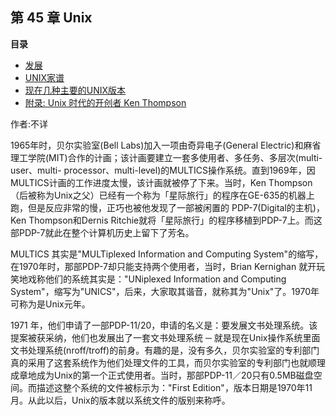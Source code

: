 ## 第 45 章 Unix

**目录**

- [发展](ch45s02.md)
- [UNIX家谱](ch45s03.md)
- [现在几种主要的UNIX版本](ch45s04.md)
- [附录: Unix 时代的开创者 Ken Thompson](ch45s05.md)

作者:不详

1965年时，贝尔实验室(Bell Labs)加入一项由奇异电子(General
Electric)和麻省理工学院(MIT)合作的计画；该计画要建立一套多使用者、多任务、多层次(multi-user、multi-
processor、multi-level)的MULTICS操作系统。直到1969年，因MULTICS计画的工作进度太慢，该计画就被停了下来。当时，Ken
Thompson（后被称为Unix之父）已经有一个称为「星际旅行」的程序在GE-635的机器上跑，但是反应非常的慢，正巧也被他发现了一部被闲置的
PDP-7(Digital的主机)，Ken Thompson和Dernis
Ritchie就将「星际旅行」的程序移植到PDP-7上。而这部PDP-7就此在整个计算机历史上留下了芳名。

MULTICS 其实是"MULTiplexed Information and Computing
System"的缩写，在1970年时，那部PDP-7却只能支持两个使用者，当时，Brian
Kernighan 就开玩笑地戏称他们的系统其实是："UNiplexed Information and
Computing
System"，缩写为"UNICS"，后来，大家取其谐音，就称其为"Unix"了。1970年可称为是Unix元年。

1971
年，他们申请了一部PDP-11/20，申请的名义是：要发展文书处理系统。该提案被获采纳，他们也发展出了一套文书处理系统
─
就是现在Unix操作系统里面文书处理系统(nroff/troff)的前身。有趣的是，没有多久，贝尔实验室的专利部门真的采用了这套系统作为他们处理文件的工具，而贝尔实验室的专利部门也就顺理成章地成为Unix的第一个正式使用者。当时，那部PDP-11／20只有0.5MB磁盘空间。而描述这整个系统的文件被标示为："First
Edition"，版本日期是1970年11月。从此以后，Unix的版本就以系统文件的版别来称呼。
